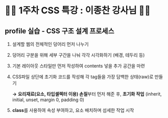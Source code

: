 # 🧚🏻 1주차 CSS 특강 : 이종찬 강사님 🧚🏻

##  profile 실습 - CSS 구조 설계 프로세스 

1. 설계할 웹의 전체적인 덩어리 먼저 나누기 <div></div> 

2. 덩어리 구분을 위해 세부 구간을 나눠 각각 시각화하기 (배경, 테두리 등)

3. 기본 레이아웃 스타일만 먼저 작성하여 contents 넣을 추가 공간을 마련

4.  CSS파일 상단에 초기화 코드를 작성해 각 tag들을 가장 담백한 상태(raw)로 만들기  

    **→** **요리재료(요소, 타입셀렉터 이용) 손질**부터 먼저 해준 후, **초기화 작업** (inherit, initial, unset, margin 0, padding 0)

5. **class**를 사용하여 속성 부여하고, 요소 배치하며 섬세한 작업 시작 
